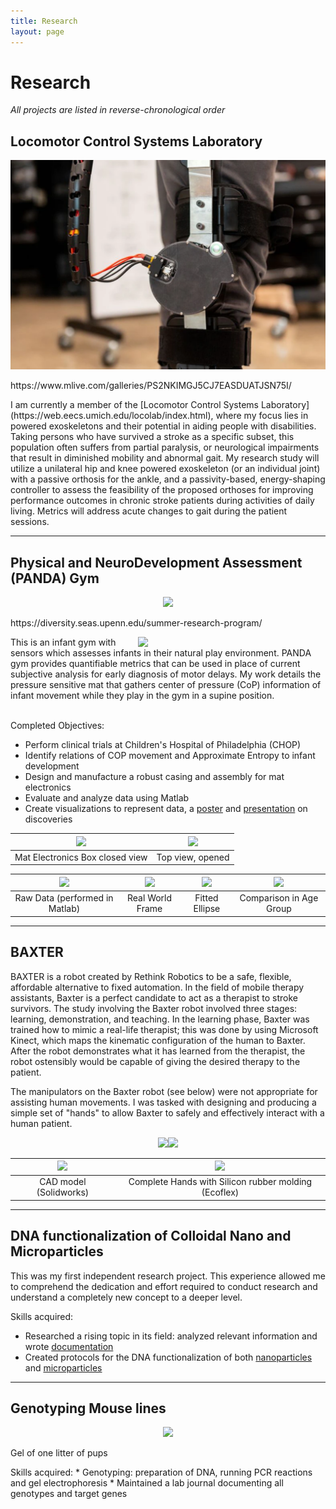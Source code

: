 ```yaml
---
title: Research
layout: page
---
```

# Research
*All projects are listed in reverse-chronological order*
## Locomotor Control Systems Laboratory
<p align="center">
  <img src="https://github.com/susan-z/susan-z.github.io/blob/master/img/exo.png?raw=true"/>
  <figcaption>https://www.mlive.com/galleries/PS2NKIMGJ5CJ7EASDUATJSN75I/</figcaption>
</p>
I am currently a member of the [Locomotor Control Systems Laboratory](https://web.eecs.umich.edu/locolab/index.html), where my focus lies in powered exoskeletons and their potential in aiding people with disabilities. Taking persons who have survived a stroke as a specific subset, this population often suffers from partial paralysis, or neurological impairments that result in diminished mobility and abnormal gait. My research study will utilize a unilateral hip and knee powered exoskeleton (or an individual joint) with a passive orthosis for the ankle, and a passivity-based, energy-shaping controller to assess the feasibility of the proposed orthoses for improving performance outcomes in chronic stroke patients during activities of daily living. Metrics will address acute changes to gait during the patient sessions. 

---

## Physical and NeuroDevelopment Assessment (PANDA) Gym
<p align="center">
  <img src="https://github.com/susan-z/susan-z.github.io/blob/master/img/LSAMP.jpg?raw=true"/>
  <figcaption>https://diversity.seas.upenn.edu/summer-research-program/</figcaption>
</p>

<img style="float: right;" src="https://github.com/susan-z/susan-z.github.io/blob/master/img/babyingym.png?raw=true" width="300px">
This is an infant gym with sensors which assesses infants in their natural play environment. PANDA gym provides quantifiable metrics that can be used in place of current subjective analysis for early diagnosis of motor delays. My work details the pressure sensitive mat that gathers center of pressure (CoP) information of infant movement while they play in the gym in a supine position.  
<br>
<br>

Completed Objectives:
* Perform clinical trials at Children's Hospital of Philadelphia (CHOP)
* Identify relations of COP movement and Approximate Entropy to infant development
* Design and manufacture a robust casing and assembly for mat electronics
* Evaluate and analyze data using Matlab
* Create visualizations to represent data, a [poster](https://github.com/susan-z/susan-z.github.io/blob/master/projects/PANDAGym_LSAMP_SusanZhao.pdf) and [presentation](https://github.com/susan-z/susan-z.github.io/blob/master/projects/PANDA%20Gym_v3novids.pptx) on discoveries
<div class="breaker"></div>

![](https://github.com/susan-z/susan-z.github.io/blob/master/img/image5.JPG?raw=true) | ![](https://github.com/susan-z/susan-z.github.io/blob/master/img/image7%20Cropped.jpg?raw=true)
:-----------:|:-----------:
Mat Electronics Box closed view | Top view, opened

![](https://github.com/susan-z/susan-z.github.io/blob/master/img/baby18_1.png?raw=true) | ![](https://github.com/susan-z/susan-z.github.io/blob/master/img/baby18_2.png?raw=true) | ![](https://github.com/susan-z/susan-z.github.io/blob/master/img/baby18_ellipse%20Cropped.jpg?raw=true) | ![](https://github.com/susan-z/susan-z.github.io/blob/master/img/baby18_toynotoy.png?raw=true)
:-----------:|:-----------:|:-----------:|:-----------:
Raw Data (performed in Matlab) | Real World Frame  | Fitted Ellipse | Comparison in Age Group

---
## BAXTER
BAXTER is a robot created by Rethink Robotics to be a safe, flexible, affordable alternative to fixed automation. In the field of mobile therapy assistants, Baxter is a perfect candidate to act as a therapist to stroke survivors. The study involving the Baxter robot involved three stages:  learning, demonstration, and teaching.  In the learning phase, Baxter was trained how to mimic a real-life therapist;  this was done by using Microsoft Kinect, which maps the kinematic configuration of the human to Baxter.  After the robot demonstrates what it has learned from the therapist, the robot ostensibly would be capable of giving the desired therapy to the patient. 

The manipulators on the Baxter robot (see below) were not appropriate for assisting human movements. I was tasked with designing and producing a simple set of "hands" to allow Baxter to safely and effectively interact with a human patient.

<center>
<img src="https://github.com/susan-z/susan-z.github.io/blob/master/img/baxtergripper1.jpg?raw=true" style="width:200px"/><img src="https://github.com/susan-z/susan-z.github.io/blob/master/img/baxtergripper2.jpg?raw=true" style="width:200px"/>
</center>

| <img src="https://github.com/susan-z/susan-z.github.io/blob/master/img/BAXTERrh.JPG?raw=true" width="500px"> | ![](https://github.com/susan-z/susan-z.github.io/blob/master/img/baxterhands.jpg?raw=true)|
|:------------------------------------------------:|:-------------------------------------------------------------:|
| CAD model (Solidworks) | Complete Hands with Silicon rubber molding (Ecoflex) |

---
## DNA functionalization of Colloidal Nano and Microparticles
This was my first independent research project. This experience allowed me to comprehend the dedication and effort required to conduct research and understand a completely new concept to a deeper level.

Skills acquired:
* Researched a rising topic in its field: analyzed relevant information and wrote [documentation](https://github.com/susan-z/susan-z.github.io/blob/master/projects/Colloids.pdf)
* Created protocols for the DNA functionalization of both [nanoparticles](https://github.com/susan-z/susan-z.github.io/blob/master/projects/Protocol_nanoparticle.pdf) and [microparticles](https://github.com/susan-z/susan-z.github.io/blob/master/projects/Protocol_microparticle.pdf)

---
## Genotyping Mouse lines
<p align="center">
  <img src="https://github.com/susan-z/susan-z.github.io/blob/master/img/IMG_2108%20Cropped.jpg?raw=true" style="width:400px"/><figcaption>Gel of one litter of pups</figcaption>
</p>
Skills acquired:
* Genotyping: preparation of DNA, running PCR reactions and gel electrophoresis
* Maintained a lab journal documenting all genotypes and target genes

<!--
![](https://github.com/susan-z/susan-z.github.io/blob/master/img/matelectronics.png?raw=true) | <img src ="https://github.com/susan-z/susan-z.github.io/blob/master/img/rehabbox.PNG?raw=true" width="380px">
:-----------:|:-----------:
Flowchart | CAD-->
